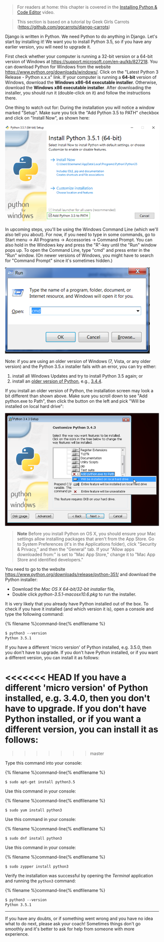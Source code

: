 > For readers at home: this chapter is covered in the [Installing Python & Code Editor](https://www.youtube.com/watch?v=pVTaqzKZCdA) video.

> This section is based on a tutorial by Geek Girls Carrots (https://github.com/ggcarrots/django-carrots)

Django is written in Python. We need Python to do anything in Django. Let's start by installing it! We want you to install Python 3.5, so if you have any earlier version, you will need to upgrade it.


<!--sec data-title="Windows" data-id="python_windows" data-collapse=true ces-->

First check whether your computer is running a 32-bit version or a 64-bit version of Windows at https://support.microsoft.com/en-au/kb/827218. You can download Python for Windows from the website https://www.python.org/downloads/windows/. Click on the "Latest Python 3 Release - Python x.x.x" link. If your computer is running a **64-bit** version of Windows, download the **Windows x86-64 executable installer**. Otherwise, download the **Windows x86 executable installer**. After downloading the installer, you should run it (double-click on it) and follow the instructions there.

One thing to watch out for: During the installation you will notice a window marked "Setup". Make sure you tick the "Add Python 3.5 to PATH" checkbox and click on "Install Now", as shown here:

![Don't forget to add Python to the Path](../python_installation/images/python-installation-options.png)

In upcoming steps, you'll be using the Windows Command Line (which we'll also tell you about). For now, if you need to type in some commands, go to Start menu → All Programs → Accessories → Command Prompt. You can also hold in the Windows key and press the "R"-key until the "Run" window pops up. To open the Command Line, type "cmd" and press enter in the "Run" window. (On newer versions of Windows, you might have to search for "Command Prompt" since it's sometimes hidden.)

![Type "cmd" in the "Run" window](../python_installation/images/windows-plus-r.png)

Note: if you are using an older version of Windows (7, Vista, or any older version) and the Python 3.5.x installer fails with an error, you can try either:
1. install all Windows Updates and try to install Python 3.5 again; or
2. install an [older version of Python](https://www.python.org/downloads/windows/), e.g., [3.4.4](https://www.python.org/downloads/release/python-344/).

If you install an older version of Python, the installation screen may look a bit different than shown above. Make sure you scroll down to see "Add python.exe to Path", then click the button on the left and pick "Will be installed on local hard drive":

![Add Python to the Path, older versions](../python_installation/images/add_python_to_windows_path.png)

<!--endsec-->

<!--sec data-title="OS X" data-id="python_OSX"
data-collapse=true ces-->

> **Note** Before you install Python on OS X, you should ensure your Mac settings allow installing packages that aren't from the App Store. Go to System Preferences (it's in the Applications folder), click "Security & Privacy," and then the "General" tab. If your "Allow apps downloaded from:" is set to "Mac App Store," change it to "Mac App Store and identified developers."

You need to go to the website https://www.python.org/downloads/release/python-351/ and download the Python installer:

* Download the *Mac OS X 64-bit/32-bit installer* file,
* Double click *python-3.5.1-macosx10.6.pkg* to run the installer.

<!--endsec-->

<!--sec data-title="Linux" data-id="python_linux"
data-collapse=true ces-->

It is very likely that you already have Python installed out of the box. To check if you have it installed (and which version it is), open a console and type the following command:

{% filename %}command-line{% endfilename %}
```
$ python3 --version
Python 3.5.1
```

If you have a different 'micro version' of Python installed, e.g. 3.5.0, then you don't have to upgrade. If you don't have Python installed, or if you want a different version, you can install it as follows:

<<<<<<< HEAD
If you have a different 'micro version' of Python installed, e.g. 3.4.0, then you don't have to upgrade. If you don't have Python installed, or if you want a different version, you can install it as follows:
=======
>>>>>>> master

<!--endsec-->

<!--sec data-title="Debian or Ubuntu" data-id="python_debian"
data-collapse=true ces-->

Type this command into your console:

{% filename %}command-line{% endfilename %}
```
$ sudo apt-get install python3.5
```

<!--endsec-->

<!--sec data-title="Fedora (up to 21)" data-id="python_fedora"
data-collapse=true ces-->


Use this command in your console:

{% filename %}command-line{% endfilename %}
```
$ sudo yum install python3
```

<!--endsec-->

<!--sec data-title="Fedora (22+)" data-id="python_fedora22"
data-collapse=true ces-->

Use this command in your console:

{% filename %}command-line{% endfilename %}
```
$ sudo dnf install python3
```

<!--endsec-->

<!--sec data-title="openSUSE" data-id="python_openSUSE"
data-collapse=true ces-->

Use this command in your console:

{% filename %}command-line{% endfilename %}
```
$ sudo zypper install python3
```

<!--endsec-->

Verify the installation was successful by opening the *Terminal* application and running the `python3` command:

{% filename %}command-line{% endfilename %}
```
$ python3 --version
Python 3.5.1
```

----

If you have any doubts, or if something went wrong and you have no idea what to do next, please ask your coach! Sometimes things don't go smoothly and it's better to ask for help from someone with more experience.
